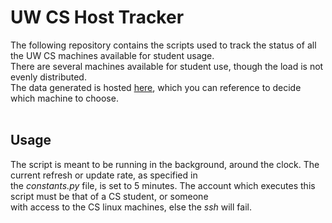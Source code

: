 # UW CS Host Tracker
The following repository contains the scripts used to track the status of all the UW CS machines available for student usage.<br />
There are several machines available for student use, though the load is not evenly distributed.<br />
The data generated is hosted [here](http://csclub.uwaterloo.ca/~zfbharwa/uw_cs_host_tracker/), which you can reference to decide which machine to choose.<br />
 <br />
 ## Usage
 The script is meant to be running in the background, around the clock. The current refresh or update rate, as specified in <br />
 the _constants.py_ file, is set to 5 minutes. The account which executes this script must be that of a CS student, or someone <br />
 with access to the CS linux machines, else the _ssh_ will fail.  
